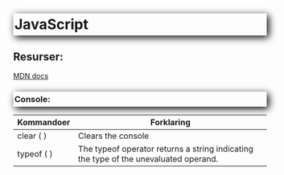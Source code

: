 <style>

h1, h3 {
    /* offset-x | offset-y | blur-radius | color */
    box-shadow: 4px 4px 15px black;
    /* top | right | bottom | left */
    padding: 5px 0px 5px 2.5px;
}

</style>
# JavaScript
## **Resurser:**
[MDN docs](https://developer.mozilla.org/en-US/docs/Web/JavaScript)

### **Console:**
Kommandoer | Forklaring
------- | -------
clear ( ) | Clears the console
typeof ( ) | The typeof operator returns a string indicating the type of the unevaluated operand.